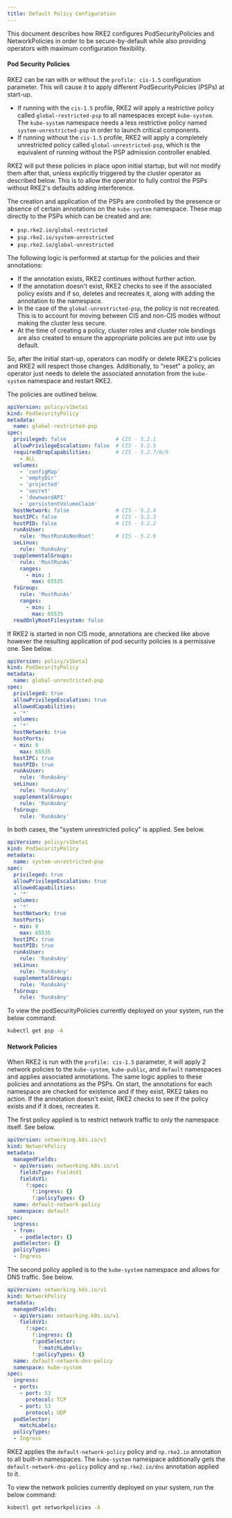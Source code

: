 ```yaml
---
title: Default Policy Configuration
---
```

This document describes how RKE2 configures PodSecurityPolicies and NetworkPolicies in order to be secure-by-default while also providing operators with maximum configuration flexibility.

#### Pod Security Policies

RKE2 can be ran with or without the `profile: cis-1.5` configuration parameter. This will cause it to apply different PodSecurityPolicies (PSPs) at start-up.

* If running with the `cis-1.5` profile, RKE2 will apply a restrictive policy called `global-restricted-psp` to all namespaces except `kube-system`. The `kube-system` namespace needs a less restrictive policy named `system-unrestricted-psp` in order to launch critical components.
* If running without the `cis-1.5` profile, RKE2 will apply a completely unrestricted policy called `global-unrestricted-psp`, which is the equivalent of running without the PSP admission controller enabled.

RKE2 will put these policies in place upon initial startup, but will not modify them after that, unless explicitly triggered by the cluster operator as described below. This is to allow the operator to fully control the PSPs without RKE2's defaults adding interference.

The creation and application of the PSPs are controlled by the presence or absence of certain annotations on the `kube-system` namespace. These map directly to the PSPs which can be created and are:

 * `psp.rke2.io/global-restricted`
 * `psp.rke2.io/system-unrestricted`
 * `psp.rke2.io/global-unrestricted`

The following logic is performed at startup for the policies and their annotations:

* If the annotation exists, RKE2 continues without further action.
* If the annotation doesn't exist, RKE2 checks to see if the associated policy exists and if so, deletes and recreates it, along with adding the annotation to the namespace.
* In the case of the `global-unrestricted-psp`, the policy is not recreated. This is to account for moving between CIS and non-CIS modes without making the cluster less secure.
* At the time of creating a policy, cluster roles and cluster role bindings are also created to ensure the appropriate policies are put into use by default.

So, after the initial start-up, operators can modify or delete RKE2's policies and RKE2 will respect those changes. Additionally, to "reset" a policy, an operator just needs to delete the associated annotation from the `kube-system` namespace and restart RKE2.

The policies are outlined below.

```yaml
apiVersion: policy/v1beta1
kind: PodSecurityPolicy
metadata:
  name: global-restricted-psp
spec:
  privileged: false                # CIS - 5.2.1
  allowPrivilegeEscalation: false  # CIS - 5.2.5
  requiredDropCapabilities:        # CIS - 5.2.7/8/9
    - ALL
  volumes:
    - 'configMap'
    - 'emptyDir'
    - 'projected'
    - 'secret'
    - 'downwardAPI'
    - 'persistentVolumeClaim'
  hostNetwork: false               # CIS - 5.2.4
  hostIPC: false                   # CIS - 5.2.3
  hostPID: false                   # CIS - 5.2.2
  runAsUser:
    rule: 'MustRunAsNonRoot'       # CIS - 5.2.6
  seLinux:
    rule: 'RunAsAny'
  supplementalGroups:
    rule: 'MustRunAs'
    ranges:
      - min: 1
        max: 65535
  fsGroup:
    rule: 'MustRunAs'
    ranges:
      - min: 1
        max: 65535
  readOnlyRootFilesystem: false
```

If RKE2 is started in non CIS mode, annotations are checked like above however the resulting application of pod security policies is a permissive one. See below.

```yaml
apiVersion: policy/v1beta1
kind: PodSecurityPolicy
metadata:
  name: global-unrestricted-psp
spec:
  privileged: true
  allowPrivilegeEscalation: true
  allowedCapabilities:
  - '*'
  volumes:
  - '*'
  hostNetwork: true
  hostPorts:
  - min: 0
    max: 65535
  hostIPC: true
  hostPID: true
  runAsUser:
    rule: 'RunAsAny'
  seLinux:
    rule: 'RunAsAny'
  supplementalGroups:
    rule: 'RunAsAny'
  fsGroup:
    rule: 'RunAsAny'
```

In both cases, the "system unrestricted policy" is applied. See below.

```yaml
apiVersion: policy/v1beta1
kind: PodSecurityPolicy
metadata:
  name: system-unrestricted-psp
spec:
  privileged: true
  allowPrivilegeEscalation: true
  allowedCapabilities:
  - '*'
  volumes:
  - '*'
  hostNetwork: true
  hostPorts:
  - min: 0
    max: 65535
  hostIPC: true
  hostPID: true
  runAsUser:
    rule: 'RunAsAny'
  seLinux:
    rule: 'RunAsAny'
  supplementalGroups:
    rule: 'RunAsAny'
  fsGroup:
    rule: 'RunAsAny'
```

To view the podSecurityPolicies currently deployed on your system, run the below command:

```bash
kubectl get psp -A
```

#### Network Policies

When RKE2 is run with the `profile: cis-1.5` parameter, it will apply 2 network policies to the `kube-system`, `kube-public`, and `default` namespaces and applies associated annotations. The same logic applies to these policies and annotations as the PSPs. On start, the annotations for each namespace are checked for existence and if they exist, RKE2 takes no action. If the annotation doesn't exist, RKE2 checks to see if the policy exists and if it does, recreates it.

The first policy applied is to restrict network traffic to only the namespace itself. See below.

```yaml
apiVersion: networking.k8s.io/v1
kind: NetworkPolicy
metadata:
  managedFields:
  - apiVersion: networking.k8s.io/v1
    fieldsType: FieldsV1
    fieldsV1:
      f:spec:
        f:ingress: {}
        f:policyTypes: {}
  name: default-network-policy
  namespace: default
spec:
  ingress:
  - from:
    - podSelector: {}
  podSelector: {}
  policyTypes:
  - Ingress
```

The second policy applied is to the `kube-system` namespace and allows for DNS traffic. See below.

```yaml
apiVersion: networking.k8s.io/v1
kind: NetworkPolicy
metadata:
  managedFields:
  - apiVersion: networking.k8s.io/v1
    fieldsV1:
      f:spec:
        f:ingress: {}
        f:podSelector:
          f:matchLabels:
        f:policyTypes: {}
  name: default-network-dns-policy
  namespace: kube-system
spec:
  ingress:
  - ports:
    - port: 53
      protocol: TCP
    - port: 53
      protocol: UDP
  podSelector:
    matchLabels:
  policyTypes:
  - Ingress
```

RKE2 applies the `default-network-policy` policy and `np.rke2.io` annotation to all built-in namespaces. The `kube-system` namespace additionally gets the `default-network-dns-policy` policy and `np.rke2.io/dns` annotation applied to it.

To view the network policies currently deployed on your system, run the below command:

```bash
kubectl get networkpolicies -A
```
